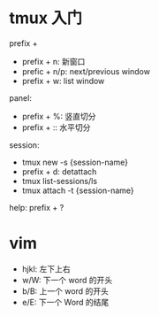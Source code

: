 # tmux 入门


prefix + <command>

* prefix + n: 新窗口
* prefic + n/p: next/previous window
* prefix + w: list window


panel:

* prefix + %: 竖直切分
* prefix + :: 水平切分


session:

* tmux new -s {session-name}
* prefix + d: detattach 
* tmux list-sessions/ls
* tmux attach -t {session-name}

help: prefix + ?


# vim

* hjkl: 左下上右
* w/W: 下一个 word 的开头
* b/B: 上一个 word 的开头
* e/E: 下一个 Word 的结尾